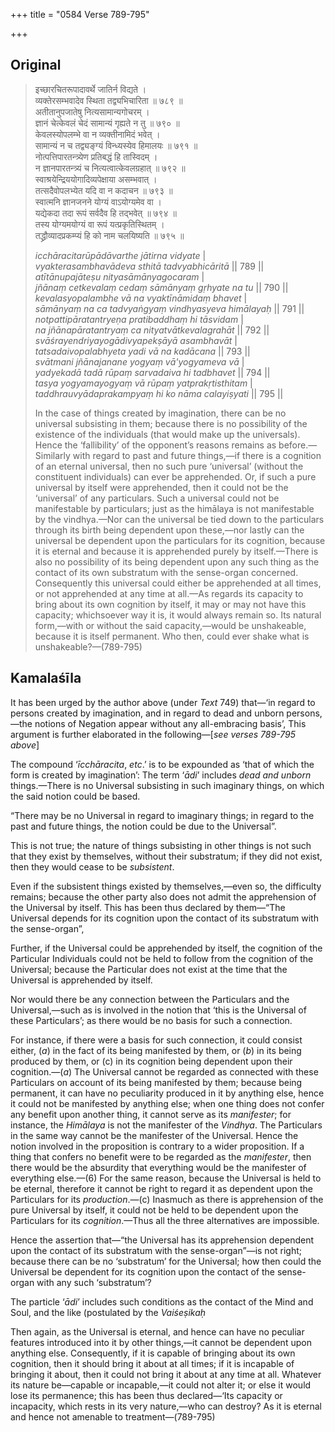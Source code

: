 +++
title = "0584 Verse 789-795"

+++
## Original 
>
> इच्छारचितरूपादावर्थे जातिर्न विद्यते ।  
> व्यक्तेरसम्भवादेव स्थिता तद्व्यभिचारिता ॥ ७८९ ॥  
> अतीतानुपजातेषु नित्यसामान्यगोचरम् ।  
> ज्ञानं चेत्केवलं चेदं सामान्यं गृह्यते न तु ॥ ७९० ॥  
> केवलस्योपलम्भे वा न व्यक्तीनामिदं भवेत् ।  
> सामान्यं न च तद्व्यङ्ग्यं विन्ध्यस्येव हिमालयः ॥ ७९१ ॥  
> नोत्पत्तिपारतन्त्र्येण प्रतिबद्धं हि तास्विदम् ।  
> न ज्ञानपारतन्त्र्यं च नित्यत्वात्केवलग्रहात् ॥ ७९२ ॥  
> स्वाश्रयेन्द्रिययोगादिव्यपेक्षाया असम्भवात् ।  
> तत्सदैवोपलभ्येत यदि वा न कदाचन ॥ ७९३ ॥  
> स्वात्मनि ज्ञानजनने योग्यं वाऽयोग्यमेव वा ।  
> यद्येकदा तदा रूपं सर्वदैव हि तद्भवेत् ॥ ७९४ ॥  
> तस्य योग्यमयोग्यं वा रूपं यत्प्रकृतिस्थितम् ।  
> तद्ध्रौव्यादप्रकम्प्यं हि को नाम चलयिष्यति ॥ ७९५ ॥ 
>
> *icchāracitarūpādāvarthe jātirna vidyate* \|  
> *vyakterasambhavādeva sthitā tadvyabhicāritā* \|\| 789 \|\|  
> *atītānupajāteṣu nityasāmānyagocaram* \|  
> *jñānaṃ cetkevalaṃ cedaṃ sāmānyaṃ gṛhyate na tu* \|\| 790 \|\|  
> *kevalasyopalambhe vā na vyaktīnāmidaṃ bhavet* \|  
> *sāmānyaṃ na ca tadvyaṅgyaṃ vindhyasyeva himālayaḥ* \|\| 791 \|\|  
> *notpattipāratantryeṇa pratibaddhaṃ hi tāsvidam* \|  
> *na jñānapāratantryaṃ ca nityatvātkevalagrahāt* \|\| 792 \|\|  
> *svāśrayendriyayogādivyapekṣāyā asambhavāt* \|  
> *tatsadaivopalabhyeta yadi vā na kadācana* \|\| 793 \|\|  
> *svātmani jñānajanane yogyaṃ vā'yogyameva vā* \|  
> *yadyekadā tadā rūpaṃ sarvadaiva hi tadbhavet* \|\| 794 \|\|  
> *tasya yogyamayogyaṃ vā rūpaṃ yatprakṛtisthitam* \|  
> *taddhrauvyādaprakampyaṃ hi ko nāma calayiṣyati* \|\| 795 \|\| 
>
> In the case of things created by imagination, there can be no universal subsisting in them; because there is no possibility of the existence of the individuals (that would make up the universals). Hence the ‘fallibility’ of the opponent’s reasons remains as before.—Similarly with regard to past and future things,—if there is a cognition of an eternal universal, then no such pure ‘universal’ (without the constituent individuals) can ever be apprehended. Or, if such a pure universal by itself were apprehended, then it could not be the ‘universal’ of any particulars. Such a universal could not be manifestable by particulars; just as the himālaya is not manifestable by the vindhya.—Nor can the universal be tied down to the particulars through its birth being dependent upon these,—nor lastly can the universal be dependent upon the particulars for its cognition, because it is eternal and because it is apprehended purely by itself.—There is also no possibility of its being dependent upon any such thing as the contact of its own substratum with the sense-organ concerned. Consequently this universal could either be apprehended at all times, or not apprehended at any time at all.—As regards its capacity to bring about its own cognition by itself, it may or may not have this capacity; whichsoever way it is, it would always remain so. Its natural form,—with or without the said capacity,—would be unshakeable, because it is itself permanent. Who then, could ever shake what is unshakeable?—(789-795)



## Kamalaśīla

It has been urged by the author above (under *Text* 749) that—‘in regard to persons created by imagination, and in regard to dead and unborn persons,—the notions of Negation appear without any all-embracing basis’, This argument is further elaborated in the following—[*see verses 789-795 above*]

The compound ‘*īcchāracita*, *etc*.’ is to be expounded as ‘that of which the form is created by imagination’: The term ‘*ādi*’ includes *dead and unborn* things.—There is no Universal subsisting in such imaginary things, on which the said notion could be based.

“There may be no Universal in regard to imaginary things; in regard to the past and future things, the notion could be due to the Universal”.

This is not true; the nature of things subsisting in other things is not such that they exist by themselves, without their substratum; if they did not exist, then they would cease to be *subsistent*.

Even if the subsistent things existed by themselves,—even so, the difficulty remains; because the other party also does not admit the apprehension of the Universal by itself. This has been thus declared by them—“The Universal depends for its cognition upon the contact of its substratum with the sense-organ”,

Further, if the Universal could be apprehended by itself, the cognition of the Particular Individuals could not be held to follow from the cognition of the Universal; because the Particular does not exist at the time that the Universal is apprehended by itself.

Nor would there be any connection between the Particulars and the Universal,—such as is involved in the notion that ‘this is the Universal of these Particulars’; as there would be no basis for such a connection.

For instance, if there were a basis for such connection, it could consist either, (*a*) in the fact of its being manifested by them, or (*b*) in its being produced by them, or (c) in its cognition being dependent upon their cognition.—(*a*) The Universal cannot be regarded as connected with these Particulars on account of its being manifested by them; because being permanent, it can have no peculiarity produced in it by anything else, hence it could not be manifested by anything else; when one thing does not confer any benefit upon another thing, it cannot serve as its *manifester*; for instance, the *Himālaya* is not the manifester of the *Vindhya*. The Particulars in the same way cannot be the manifester of the Universal. Hence the notion involved in the proposition is contrary to a wider proposition. If a thing that confers no benefit were to be regarded as the *manifester*, then there would be the absurdity that everything would be the manifester of everything else.—(6) For the same reason, because the Universal is held to be eternal, therefore it cannot be right to regard it as dependent upon the Particulars for its *production*.—(c) Inasmuch as there is apprehension of the pure Universal by itself, it could not be held to be dependent upon the Particulars for its *cognition*.—Thus all the three alternatives are impossible.

Hence the assertion that—“the Universal has its apprehension dependent upon the contact of its substratum with the sense-organ”—is not right; because there can be no ‘substratum’ for the Universal; how then could the Universal be dependent for its cognition upon the contact of the sense-organ with any such ‘substratum’?

The particle ‘*ādi*’ includes such conditions as the contact of the Mind and Soul, and the like (postulated by the *Vaiśeṣikaḥ*

Then again, as the Universal is eternal, and hence can have no peculiar features introduced into it by other things,—it cannot be dependent upon anything else. Consequently, if it is capable of bringing about its own cognition, then it should bring it about at all times; if it is incapable of bringing it about, then it could not bring it about at any time at all. Whatever its nature be—capable or incapable,—it could not alter it; or else it would lose its permanence; this has been thus declared—‘Its capacity or incapacity, which rests in its very nature,—who can destroy? As it is eternal and hence not amenable to treatment—(789-795)


